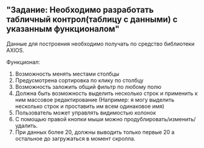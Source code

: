 ## "Задание: Необходимо разработать табличный контрол(таблицу с данными) с указанным функционалом" 

Данные для построения необходимо получать по средство библиотеки AXIOS. 

Функционал: 

1. Возможность менять местами столбцы 
2. Предусмотрена сортировка по клику по столбцу
3. Возможность заложить общий фильтр по любому полю 
4. Должна быть возможность выделить несколько строк и применить к ним массовое редактирование
(Например: я могу выделить несколько строк и проставить им всем одинаковое имя) 
5. Пользователь может управлять видимостью колонок 
6. С помощью правой кнопки мыши можно продублировать/изменить/удалить. 
7. При данных более 20, должны выводить только первые 20 а остальное до загружаться в момент скролла. 
